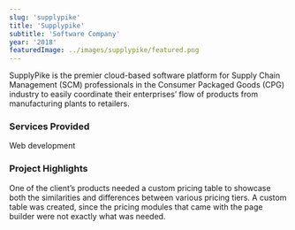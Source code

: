 ```yaml
---
slug: 'supplypike'
title: 'Supplypike'
subtitle: 'Software Company'
year: '2018'
featuredImage: ../images/supplypike/featured.png
---
```


SupplyPike is the premier cloud-based software platform for Supply Chain Management (SCM) professionals in the Consumer Packaged Goods (CPG) industry to easily coordinate their enterprises’ flow of products from manufacturing plants to retailers.

### Services Provided

Web development

### Project Highlights

One of the client’s products needed a custom pricing table to showcase both the similarities and differences between various pricing tiers. A custom table was created, since the pricing modules that came with the page builder were not exactly what was needed.
